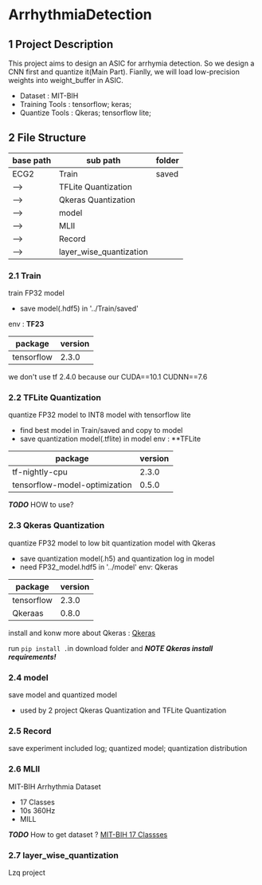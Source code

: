 # ArrhythmiaDetection
## 1 Project Description
This project aims to design an ASIC for arrhymia detection.
So we design a CNN first and quantize it(Main Part).
Fianlly, we will load low-precision weights into weight_buffer in ASIC. 

* Dataset : MIT-BIH
* Training Tools : tensorflow; keras;
* Quantize Tools : Qkeras; tensorflow lite;


## 2 File Structure
base path|sub path|folder
---|---|---
ECG2|Train|saved
-->|TFLite Quantization
-->|Qkeras Quantization
-->|model
-->|MLII
-->|Record
-->|layer_wise_quantization


### 2.1 Train
train FP32 model
* save model(.hdf5) in '../Train/saved'

env : **TF23**

package|version
---|---
tensorflow|2.3.0
we don't use tf 2.4.0 because our CUDA==10.1 CUDNN==7.6

  
### 2.2 TFLite Quantization
quantize FP32 model to INT8 model with tensorflow lite
* find best model in Train/saved and copy to model
* save quantization model(.tflite) in model
env : **TFLite


package|version
---|---
tf-nightly-cpu|2.3.0
tensorflow-model-optimization|0.5.0

***TODO*** HOW to use? 


### 2.3 Qkeras Quantization
quantize FP32 model to low bit quantization model with Qkeras
* save quantization model(.h5) and quantization log in model
* need FP32_model.hdf5 in '../model'
env: Qkeras

package|version
---|---
tensorflow|2.3.0
Qkeraas|0.8.0
install and konw more about Qkeras : [Qkeras](https://github.com/google/qkeras)

run `pip install .`in download folder and ***NOTE Qkeras install requirements!***


### 2.4 model
save model and quantized model
* used by 2 project  Qkeras Quantization and TFLite Quantization


### 2.5 Record
save experiment included log; quantized model; quantization distribution


### 2.6 MLII
MIT-BIH Arrhythmia Dataset
* 17 Classes
* 10s 360Hz
* MILL

***TODO***
How to get dataset ? [MIT-BIH 17 Classses]()


### 2.7 layer_wise_quantization
Lzq project
